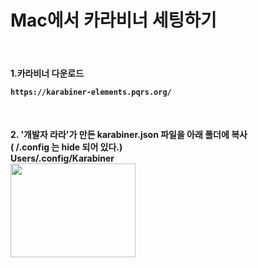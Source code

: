 # Mac에서 카라비너 세팅하기

<br>
<h4> 1.카라비너 다운로드

```
https://karabiner-elements.pqrs.org/
```
<br>

<h4> 2. '개발자 라라'가 만든 karabiner.json 파일을 아래 폴더에 복사
<br> ( /.config 는 hide 되어 있다.)
<br> Users/.config/Karabiner
<br>
<img src = "https://drive.google.com/uc?export=download&id=1sBJSdSSazxx3_hzEhMWzZk2akL2geC8A" width="200" height="150">
